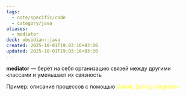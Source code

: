 ```yaml
---
tags:
  - note/specific/code
  - category/java
aliases:
  - mediator
deck: obsidian::java
created: 2025-10-01T19:03:16+03:00
updated: 2025-10-01T19:03:16+03:00
---
```


**mediator**
—
берёт на себя организацию связей между другими классами и уменьшает их связность

Пример: описание процессов с помощью <font color="#ffff00">Camel, Spring Integration</font>
